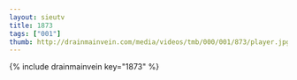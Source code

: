 ```yaml
--- 
layout: sieutv
title: 1873
tags: ["001"]
thumb: http://drainmainvein.com/media/videos/tmb/000/001/873/player.jpg
---
```

{% include drainmainvein key="1873" %} 

